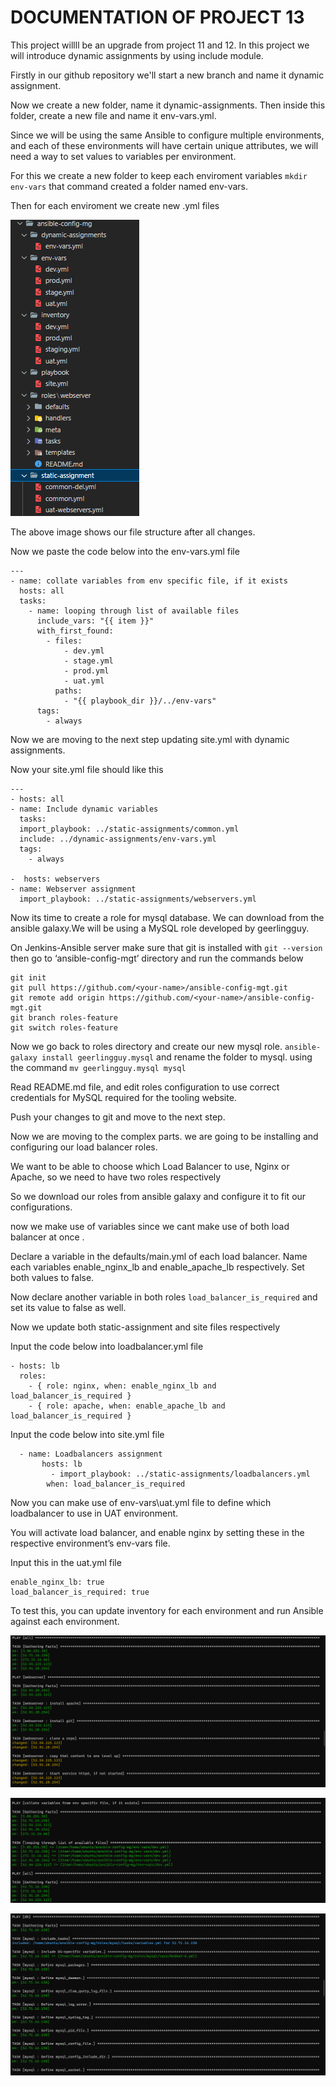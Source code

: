 # DOCUMENTATION OF PROJECT 13

This project willll be an upgrade from project 11 and 12.
In this project we will introduce dynamic assignments by using include module.

Firstly in our github repository we'll start a new branch and name it dynamic assignment.

Now we create a new folder, name it dynamic-assignments. Then inside this folder, create a new file and name it env-vars.yml. 

Since we will be using the same Ansible to configure multiple environments, and each of these environments will have certain unique attributes, we will need a way to set values to variables per environment.

For this we create a new folder to keep each enviroment variables  `mkdir env-vars` that command created a folder named env-vars.

Then for each enviroment we create new .yml files

![project 13](Images/struture.png)



The above image shows our file structure after all changes.

Now we paste the code below into the env-vars.yml file 

```
---
- name: collate variables from env specific file, if it exists
  hosts: all
  tasks:
    - name: looping through list of available files
      include_vars: "{{ item }}"
      with_first_found:
        - files:
            - dev.yml
            - stage.yml
            - prod.yml
            - uat.yml
          paths:
            - "{{ playbook_dir }}/../env-vars"
      tags:
        - always
```

Now we are moving to the next step updating site.yml with dynamic assignments.

Now your site.yml file should like this 
```
---
- hosts: all
- name: Include dynamic variables 
  tasks:
  import_playbook: ../static-assignments/common.yml 
  include: ../dynamic-assignments/env-vars.yml
  tags:
    - always

-  hosts: webservers
- name: Webserver assignment
  import_playbook: ../static-assignments/webservers.yml
```

Now its time to create a role for mysql database. We can download from the ansible galaxy.We will be using a MySQL role developed by geerlingguy.

On Jenkins-Ansible server make sure that git is installed with `git --version` then go to ‘ansible-config-mgt’ directory and run the commands below
```
git init
git pull https://github.com/<your-name>/ansible-config-mgt.git
git remote add origin https://github.com/<your-name>/ansible-config-mgt.git
git branch roles-feature
git switch roles-feature
```

Now we go back to roles directory and create our new mysql role. `ansible-galaxy install geerlingguy.mysql` and rename the folder to mysql. using the command `mv geerlingguy.mysql mysql`

Read README.md file, and edit roles configuration to use correct credentials for MySQL required for the tooling website.

Push your changes to git and move to the next step.

Now we are moving to the complex parts. we are going to be installing and configuring our load balancer roles.

We want to be able to choose which Load Balancer to use, Nginx or Apache, so we need to have two roles respectively

So we download our roles from ansible galaxy and configure it to fit our configurations.

now we make use of variables since we cant make use of both load balancer at once .

Declare a variable in the defaults/main.yml of each load balancer. Name each variables enable_nginx_lb and enable_apache_lb respectively.
Set both values to false.

Now declare another variable in both roles `load_balancer_is_required` and set its value to false as well.

Now we update both static-assignment and site files respectively

Input the code below into loadbalancer.yml file 
```
- hosts: lb
  roles:
    - { role: nginx, when: enable_nginx_lb and load_balancer_is_required }
    - { role: apache, when: enable_apache_lb and load_balancer_is_required }
```

Input the code below into site.yml file 
```
  - name: Loadbalancers assignment
       hosts: lb
         - import_playbook: ../static-assignments/loadbalancers.yml
        when: load_balancer_is_required 
```

Now you can make use of env-vars\uat.yml file to define which loadbalancer to use in UAT environment.

You will activate load balancer, and enable nginx by setting these in the respective environment’s env-vars file.

Input this in the uat.yml file
```
enable_nginx_lb: true
load_balancer_is_required: true
```
To test this, you can update inventory for each environment and run Ansible against each environment.
 
 ![project 13](Images/webservr.png)

 ![project 13](Images/devop.png)

 ![project 13](Images/mysq.png)